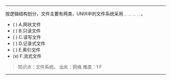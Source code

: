 ---
按逻辑结构划分，文件主要有两类，UNIX中的文件系统采用﹎﹎﹎﹎。
- ( ) A.网状文件 
- ( ) B.只读文件 
- ( ) C.读写文件 
- ( ) D.记录式文件 
- ( ) E.索引文件 
- (x) F.流式文件

> 知识点：文件系统。
> 出处：网络
> 难度：1
> F

---